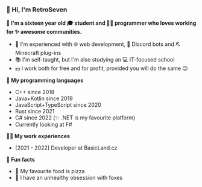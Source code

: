 <!--
**RetroSeven/RetroSeven** is a ✨ _special_ ✨ repository because its `README.md` (this file) appears on your GitHub profile.

Here are some ideas to get you started:

- 🔭 I’m currently working on ...
- 🌱 I’m currently learning ...
- 👯 I’m looking to collaborate on ...
- 🤔 I’m looking for help with ...
- 💬 Ask me about ...
- 📫 How to reach me: ...
- 😄 Pronouns: ...
- ⚡ Fun fact: ...
-->

### 👋 Hi, I'm RetroSeven

**🦊 I'm a sixteen year old 🎓 student and 👩‍💻 programmer who loves working for ✨ awesome communities.**
- 🎨 I'm experienced with 🌐 web development, 💬 Discord bots and ⛏ Minecraft plug-ins
- 📚 I'm self-taught, but I'm also studying an 💻 IT-focused school
- 💵 I work both for free and for profit, provided you will do the same 😉

**📖 My programming languages**
- C++ since 2018
- Java+Kotlin since 2019
- JavaScript+TypeScript since 2020
- Rust since 2021
- C# since 2022 (✨ .NET is my favourite platform)
- Currently looking at F#

**👩‍⚖️ My work experiences**
- [2021 - 2022] Developer at BasicLand.cz

**🎉 Fun facts**
- 🍕 My favourite food is pizza
- 🦊 I have an unhealthy obsession with foxes
